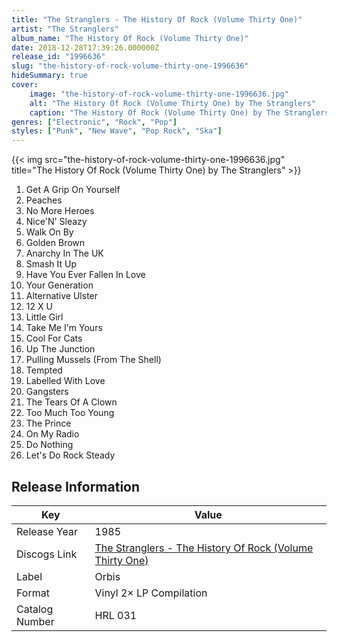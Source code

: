 ```yaml
---
title: "The Stranglers - The History Of Rock (Volume Thirty One)"
artist: "The Stranglers"
album_name: "The History Of Rock (Volume Thirty One)"
date: 2018-12-28T17:39:26.000000Z
release_id: "1996636"
slug: "the-history-of-rock-volume-thirty-one-1996636"
hideSummary: true
cover:
    image: "the-history-of-rock-volume-thirty-one-1996636.jpg"
    alt: "The History Of Rock (Volume Thirty One) by The Stranglers"
    caption: "The History Of Rock (Volume Thirty One) by The Stranglers"
genres: ["Electronic", "Rock", "Pop"]
styles: ["Punk", "New Wave", "Pop Rock", "Ska"]
---
```


{{< img src="the-history-of-rock-volume-thirty-one-1996636.jpg" title="The History Of Rock (Volume Thirty One) by The Stranglers" >}}

<!-- section break -->

1. Get A Grip On Yourself
2. Peaches
3. No More Heroes
4. Nice'N' Sleazy
5. Walk On By
6. Golden Brown
7. Anarchy In The UK
8. Smash It Up
9. Have You Ever Fallen In Love
10. Your Generation
11. Alternative Ulster
12. 12 X U
13. Little Girl
14. Take Me I'm Yours
15. Cool For Cats
16. Up The Junction
17. Pulling Mussels (From The Shell)
18. Tempted
19. Labelled With Love
20. Gangsters
21. The Tears Of A Clown
22. Too Much Too Young
23. The Prince
24. On My Radio
25. Do Nothing
26. Let's Do Rock Steady

<!-- section break -->








## Release Information
|  Key           | Value                                                |
| ---------------| ---------------------------------------------------- |
| Release Year   | 1985                                   |
| Discogs Link   | [The Stranglers - The History Of Rock (Volume Thirty One)](https://www.discogs.com/release/1996636-The-Stranglers-Squeeze-2-Various-The-History-Of-Rock-Volume-Thirty-One) |
| Label          | Orbis |
| Format         | Vinyl 2× LP Compilation |
| Catalog Number | HRL 031 |
